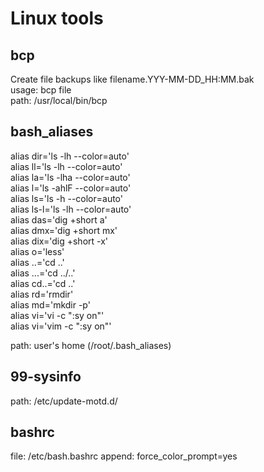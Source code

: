 # Linux tools
## bcp
Create file backups like filename.YYY-MM-DD_HH:MM.bak<br>
usage: bcp file<br>
path: /usr/local/bin/bcp

## bash_aliases
alias dir='ls -lh --color=auto'<br>
alias ll='ls -lh --color=auto'<br>
alias la='ls -lha --color=auto'<br>
alias l='ls -ahlF --color=auto'<br>
alias ls='ls -h --color=auto'<br>
alias ls-l='ls -lh --color=auto'<br>
alias das='dig +short a'<br>
alias dmx='dig +short mx'<br>
alias dix='dig +short -x'<br>
alias o='less'<br>
alias ..='cd ..'<br>
alias ...='cd ../..'<br>
alias cd..='cd ..'<br>
alias rd='rmdir'<br>
alias md='mkdir -p'<br>
alias vi='vi -c ":sy on"'<br>
alias vi='vim -c ":sy on"'

path: user's home (/root/.bash_aliases)

## 99-sysinfo
path: /etc/update-motd.d/

## bashrc
file: /etc/bash.bashrc
append: force_color_prompt=yes
